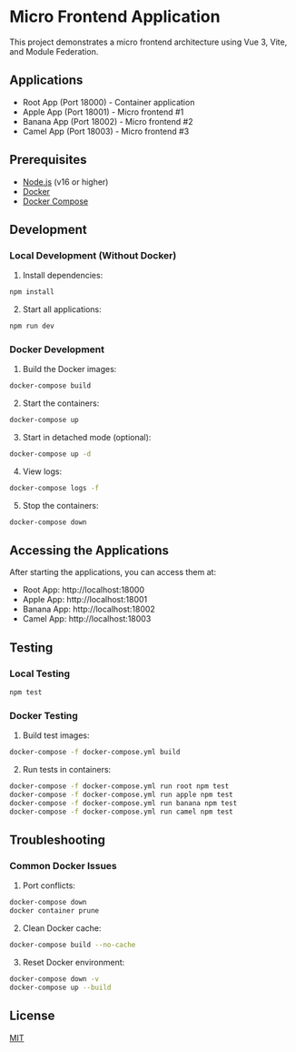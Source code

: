 # Micro Frontend Application

This project demonstrates a micro frontend architecture using Vue 3, Vite, and Module Federation.

## Applications

- Root App (Port 18000) - Container application
- Apple App (Port 18001) - Micro frontend #1
- Banana App (Port 18002) - Micro frontend #2
- Camel App (Port 18003) - Micro frontend #3

## Prerequisites

- [Node.js](https://nodejs.org/) (v16 or higher)
- [Docker](https://www.docker.com/get-started)
- [Docker Compose](https://docs.docker.com/compose/install/)

## Development

### Local Development (Without Docker)

1. Install dependencies:
```bash
npm install
```

2. Start all applications:
```bash
npm run dev
```

### Docker Development

1. Build the Docker images:
```bash
docker-compose build
```

2. Start the containers:
```bash
docker-compose up
```

3. Start in detached mode (optional):
```bash
docker-compose up -d
```

4. View logs:
```bash
docker-compose logs -f
```

5. Stop the containers:
```bash
docker-compose down
```

## Accessing the Applications

After starting the applications, you can access them at:

- Root App: http://localhost:18000
- Apple App: http://localhost:18001
- Banana App: http://localhost:18002
- Camel App: http://localhost:18003

## Testing

### Local Testing
```bash
npm test
```

### Docker Testing
1. Build test images:
```bash
docker-compose -f docker-compose.yml build
```

2. Run tests in containers:
```bash
docker-compose -f docker-compose.yml run root npm test
docker-compose -f docker-compose.yml run apple npm test
docker-compose -f docker-compose.yml run banana npm test
docker-compose -f docker-compose.yml run camel npm test
```

## Troubleshooting

### Common Docker Issues

1. Port conflicts:
```bash
docker-compose down
docker container prune
```

2. Clean Docker cache:
```bash
docker-compose build --no-cache
```

3. Reset Docker environment:
```bash
docker-compose down -v
docker-compose up --build
```

## License

[MIT](LICENSE)
